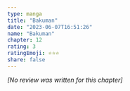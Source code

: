 ```yaml
---
type: manga
title: "Bakuman"
date: "2023-06-07T16:51:26"
name: "Bakuman"
chapter: 12
rating: 3
ratingEmoji: ⭐️⭐️⭐️
share: false
---
```


_[No review was written for this chapter]_
